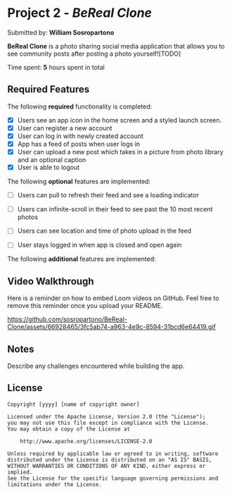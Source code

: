 
# Project 2 - *BeReal Clone*

Submitted by: **William Sosropartono**

**BeReal Clone** is a photo sharing social media application that allows you to see community posts after posting a photo yourself![TODO] 

Time spent: **5** hours spent in total

## Required Features

The following **required** functionality is completed:

- [x] Users see an app icon in the home screen and a styled launch screen.
- [x] User can register a new account
- [x] User can log in with newly created account
- [x] App has a feed of posts when user logs in
- [x] User can upload a new post which takes in a picture from photo library and an optional caption    
- [x] User is able to logout    
 
The following **optional** features are implemented:

- [ ] Users can pull to refresh their feed and see a loading indicator
- [ ] Users can infinite-scroll in their feed to see past the 10 most recent photos
- [ ] Users can see location and time of photo upload in the feed    
- [ ] User stays logged in when app is closed and open again    


The following **additional** features are implemented:


## Video Walkthrough

Here is a reminder on how to embed Loom videos on GitHub. Feel free to remove this reminder once you upload your README. 


https://github.com/sosropartono/BeReal-Clone/assets/66928465/3fc5ab74-a963-4e9c-8594-31bcd6e64419.gif


## Notes

Describe any challenges encountered while building the app.

## License

    Copyright [yyyy] [name of copyright owner]

    Licensed under the Apache License, Version 2.0 (the "License");
    you may not use this file except in compliance with the License.
    You may obtain a copy of the License at

        http://www.apache.org/licenses/LICENSE-2.0

    Unless required by applicable law or agreed to in writing, software
    distributed under the License is distributed on an "AS IS" BASIS,
    WITHOUT WARRANTIES OR CONDITIONS OF ANY KIND, either express or implied.
    See the License for the specific language governing permissions and
    limitations under the License.
